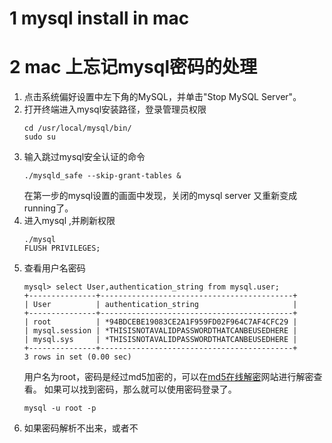 # 1 mysql install in mac
# 2 mac 上忘记mysql密码的处理
1. 点击系统偏好设置中左下角的MySQL，并单击"Stop MySQL Server"。
2. 打开终端进入mysql安装路径，登录管理员权限
	```
	cd /usr/local/mysql/bin/
	sudo su
	``` 
3. 输入跳过mysql安全认证的命令 
	```
	./mysqld_safe --skip-grant-tables &
	```
	在第一步的mysql设置的画面中发现，关闭的mysql server 又重新变成running了。
4. 进入mysql ,并刷新权限
	```
	./mysql
	FLUSH PRIVILEGES;
	```
5. 查看用户名密码
	```
	mysql> select User,authentication_string from mysql.user;
	+---------------+-------------------------------------------+
	| User          | authentication_string                     |
	+---------------+-------------------------------------------+
	| root          | *94BDCEBE19083CE2A1F959FD02F964C7AF4CFC29 |
	| mysql.session | *THISISNOTAVALIDPASSWORDTHATCANBEUSEDHERE |
	| mysql.sys     | *THISISNOTAVALIDPASSWORDTHATCANBEUSEDHERE |
	+---------------+-------------------------------------------+
	3 rows in set (0.00 sec)
	```
	用户名为root，密码是经过md5加密的，可以在[md5在线解密](https://www.cmd5.com)网站进行解密查看。
	如果可以找到密码，那么就可以使用密码登录了。
	```
	mysql -u root -p
	```
6. 如果密码解析不出来，或者不
<!--stackedit_data:
eyJoaXN0b3J5IjpbLTI1NTI3Mzk4OSwtMTg0MjM5Njg1NCw0OT
A1MjY0OTJdfQ==
-->